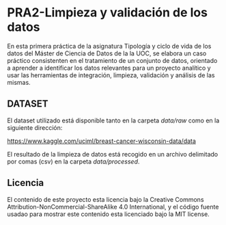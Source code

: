 # PRA2-Limpieza y validación de los datos


En esta primera práctica de la asignatura Tipología y ciclo de vida de los datos del Máster de Ciencia de Datos de la la UOC, se elabora un caso práctico consistenten en el tratamiento de un conjunto de datos, orientado a aprender a identificar los datos relevantes para un proyecto analítico y usar las herramientas de integración, limpieza, validación y análisis de las mismas.

## DATASET 

El dataset utilizado está disponible tanto en la carpeta *data/raw* como en la siguiente dirección:

https://www.kaggle.com/uciml/breast-cancer-wisconsin-data/data


El resultado de la limpieza de datos está recogido en un archivo delimitado por comas (csv) en la carpeta *data/processed*.

## Licencia

El contenido de este proyecto esta licencia bajo la Creative Commons Attribution-NonCommercial-ShareAlike 4.0 International, y el código fuente usadao para mostrar este contenido esta licenciado bajo la MIT license.
